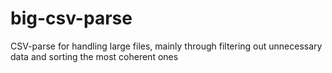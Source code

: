 # big-csv-parse
CSV-parse for handling large files, mainly through filtering out unnecessary data and sorting the most coherent ones
